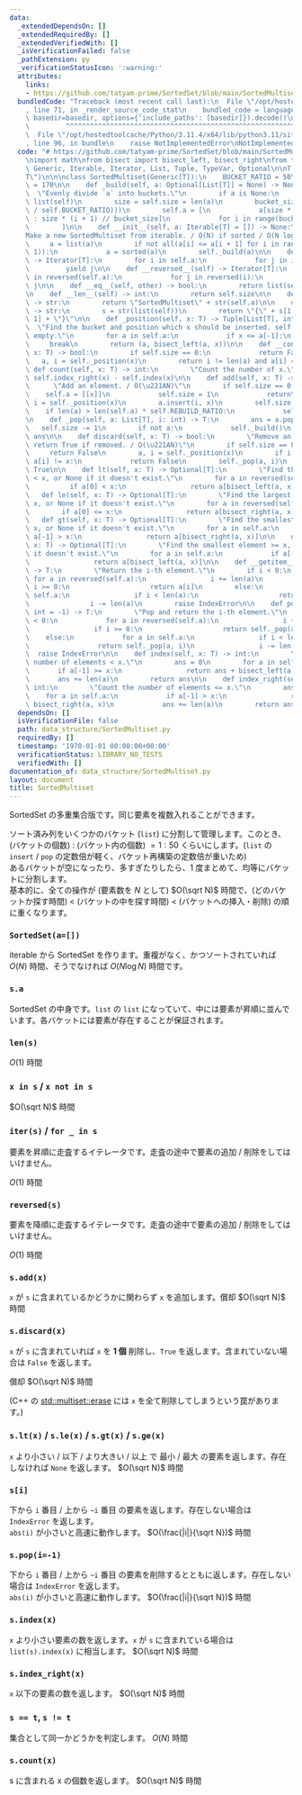 ```yaml
---
data:
  _extendedDependsOn: []
  _extendedRequiredBy: []
  _extendedVerifiedWith: []
  _isVerificationFailed: false
  _pathExtension: py
  _verificationStatusIcon: ':warning:'
  attributes:
    links:
    - https://github.com/tatyam-prime/SortedSet/blob/main/SortedMultiset.py
  bundledCode: "Traceback (most recent call last):\n  File \"/opt/hostedtoolcache/Python/3.11.4/x64/lib/python3.11/site-packages/onlinejudge_verify/documentation/build.py\"\
    , line 71, in _render_source_code_stat\n    bundled_code = language.bundle(stat.path,\
    \ basedir=basedir, options={'include_paths': [basedir]}).decode()\n          \
    \         ^^^^^^^^^^^^^^^^^^^^^^^^^^^^^^^^^^^^^^^^^^^^^^^^^^^^^^^^^^^^^^^^^^^^^^^^^^^^^^^^^\n\
    \  File \"/opt/hostedtoolcache/Python/3.11.4/x64/lib/python3.11/site-packages/onlinejudge_verify/languages/python.py\"\
    , line 96, in bundle\n    raise NotImplementedError\nNotImplementedError\n"
  code: "# https://github.com/tatyam-prime/SortedSet/blob/main/SortedMultiset.py\n\
    \nimport math\nfrom bisect import bisect_left, bisect_right\nfrom typing import\
    \ Generic, Iterable, Iterator, List, Tuple, TypeVar, Optional\n\nT = TypeVar(\"\
    T\")\n\n\nclass SortedMultiset(Generic[T]):\n    BUCKET_RATIO = 50\n    REBUILD_RATIO\
    \ = 170\n\n    def _build(self, a: Optional[List[T]] = None) -> None:\n      \
    \  \"Evenly divide `a` into buckets.\"\n        if a is None:\n            a =\
    \ list(self)\n        size = self.size = len(a)\n        bucket_size = int(math.ceil(math.sqrt(size\
    \ / self.BUCKET_RATIO)))\n        self.a = [\n            a[size * i // bucket_size\
    \ : size * (i + 1) // bucket_size]\n            for i in range(bucket_size)\n\
    \        ]\n\n    def __init__(self, a: Iterable[T] = []) -> None:\n        \"\
    Make a new SortedMultiset from iterable. / O(N) if sorted / O(N log N)\"\n   \
    \     a = list(a)\n        if not all(a[i] <= a[i + 1] for i in range(len(a) -\
    \ 1)):\n            a = sorted(a)\n        self._build(a)\n\n    def __iter__(self)\
    \ -> Iterator[T]:\n        for i in self.a:\n            for j in i:\n       \
    \         yield j\n\n    def __reversed__(self) -> Iterator[T]:\n        for i\
    \ in reversed(self.a):\n            for j in reversed(i):\n                yield\
    \ j\n\n    def __eq__(self, other) -> bool:\n        return list(self) == list(other)\n\
    \n    def __len__(self) -> int:\n        return self.size\n\n    def __repr__(self)\
    \ -> str:\n        return \"SortedMultiset\" + str(self.a)\n\n    def __str__(self)\
    \ -> str:\n        s = str(list(self))\n        return \"{\" + s[1 : len(s) -\
    \ 1] + \"}\"\n\n    def _position(self, x: T) -> Tuple[List[T], int]:\n      \
    \  \"Find the bucket and position which x should be inserted. self must not be\
    \ empty.\"\n        for a in self.a:\n            if x <= a[-1]:\n           \
    \     break\n        return (a, bisect_left(a, x))\n\n    def __contains__(self,\
    \ x: T) -> bool:\n        if self.size == 0:\n            return False\n     \
    \   a, i = self._position(x)\n        return i != len(a) and a[i] == x\n\n   \
    \ def count(self, x: T) -> int:\n        \"Count the number of x.\"\n        return\
    \ self.index_right(x) - self.index(x)\n\n    def add(self, x: T) -> None:\n  \
    \      \"Add an element. / O(\u221AN)\"\n        if self.size == 0:\n        \
    \    self.a = [[x]]\n            self.size = 1\n            return\n        a,\
    \ i = self._position(x)\n        a.insert(i, x)\n        self.size += 1\n    \
    \    if len(a) > len(self.a) * self.REBUILD_RATIO:\n            self._build()\n\
    \n    def _pop(self, a: List[T], i: int) -> T:\n        ans = a.pop(i)\n     \
    \   self.size -= 1\n        if not a:\n            self._build()\n        return\
    \ ans\n\n    def discard(self, x: T) -> bool:\n        \"Remove an element and\
    \ return True if removed. / O(\u221AN)\"\n        if self.size == 0:\n       \
    \     return False\n        a, i = self._position(x)\n        if i == len(a) or\
    \ a[i] != x:\n            return False\n        self._pop(a, i)\n        return\
    \ True\n\n    def lt(self, x: T) -> Optional[T]:\n        \"Find the largest element\
    \ < x, or None if it doesn't exist.\"\n        for a in reversed(self.a):\n  \
    \          if a[0] < x:\n                return a[bisect_left(a, x) - 1]\n\n \
    \   def le(self, x: T) -> Optional[T]:\n        \"Find the largest element <=\
    \ x, or None if it doesn't exist.\"\n        for a in reversed(self.a):\n    \
    \        if a[0] <= x:\n                return a[bisect_right(a, x) - 1]\n\n \
    \   def gt(self, x: T) -> Optional[T]:\n        \"Find the smallest element >\
    \ x, or None if it doesn't exist.\"\n        for a in self.a:\n            if\
    \ a[-1] > x:\n                return a[bisect_right(a, x)]\n\n    def ge(self,\
    \ x: T) -> Optional[T]:\n        \"Find the smallest element >= x, or None if\
    \ it doesn't exist.\"\n        for a in self.a:\n            if a[-1] >= x:\n\
    \                return a[bisect_left(a, x)]\n\n    def __getitem__(self, i: int)\
    \ -> T:\n        \"Return the i-th element.\"\n        if i < 0:\n           \
    \ for a in reversed(self.a):\n                i += len(a)\n                if\
    \ i >= 0:\n                    return a[i]\n        else:\n            for a in\
    \ self.a:\n                if i < len(a):\n                    return a[i]\n \
    \               i -= len(a)\n        raise IndexError\n\n    def pop(self, i:\
    \ int = -1) -> T:\n        \"Pop and return the i-th element.\"\n        if i\
    \ < 0:\n            for a in reversed(self.a):\n                i += len(a)\n\
    \                if i >= 0:\n                    return self._pop(a, i)\n    \
    \    else:\n            for a in self.a:\n                if i < len(a):\n   \
    \                 return self._pop(a, i)\n                i -= len(a)\n      \
    \  raise IndexError\n\n    def index(self, x: T) -> int:\n        \"Count the\
    \ number of elements < x.\"\n        ans = 0\n        for a in self.a:\n     \
    \       if a[-1] >= x:\n                return ans + bisect_left(a, x)\n     \
    \       ans += len(a)\n        return ans\n\n    def index_right(self, x: T) ->\
    \ int:\n        \"Count the number of elements <= x.\"\n        ans = 0\n    \
    \    for a in self.a:\n            if a[-1] > x:\n                return ans +\
    \ bisect_right(a, x)\n            ans += len(a)\n        return ans\n"
  dependsOn: []
  isVerificationFile: false
  path: data_structure/SortedMultiset.py
  requiredBy: []
  timestamp: '1970-01-01 00:00:00+00:00'
  verificationStatus: LIBRARY_NO_TESTS
  verifiedWith: []
documentation_of: data_structure/SortedMultiset.py
layout: document
title: SortedMultiset
---
```


SortedSet の多重集合版です。同じ要素を複数入れることができます。

ソート済み列をいくつかのバケット (`list`) に分割して管理します。このとき、(バケットの個数) : (バケット内の個数) ${} = 1 : 50$ くらいにします。(`list` の `insert` / `pop` の定数倍が軽く、バケット再構築の定数倍が重いため)  
あるバケットが空になったり、多すぎたりしたら、1 度まとめて、均等にバケットに分割します。  
基本的に、全ての操作が (要素数を $N$ として) $O(\sqrt N)$ 時間で、(どのバケットか探す時間) < (バケットの中を探す時間) < (バケットへの挿入・削除) の順に重くなります。

### `SortedSet(a=[])`

iterable から SortedSet を作ります。重複がなく、かつソートされていれば $O(N)$ 時間、そうでなければ $O(N \log N)$ 時間です。

### `s.a`

SortedSet の中身です。`list` の `list` になっていて、中には要素が昇順に並んでいます。各バケットには要素が存在することが保証されます。

### `len(s)`

$O(1)$ 時間

### `x in s` / `x not in s`

$O(\sqrt N)$ 時間

### `iter(s)` / `for _ in s`

要素を昇順に走査するイテレータです。走査の途中で要素の追加 / 削除をしてはいけません。

$O(1)$ 時間

### `reversed(s)`

要素を降順に走査するイテレータです。走査の途中で要素の追加 / 削除をしてはいけません。

$O(1)$ 時間

### `s.add(x)`

`x` が `s` に含まれているかどうかに関わらず `x` を追加します。償却 $O(\sqrt N)$ 時間

### `s.discard(x)`

`x` が `s` に含まれていれば `x` を **1 個** 削除し、`True` を返します。含まれていない場合は `False` を返します。

償却 $O(\sqrt N)$ 時間

(C++ の [std::multiset::erase](https://cpprefjp.github.io/reference/set/multiset/erase.html) には `x` を全て削除してしまうという罠があります。)

### `s.lt(x)` / `s.le(x)` / `s.gt(x)` / `s.ge(x)`

`x` より小さい / 以下 / より大きい / 以上 で 最小 / 最大 の要素を返します。存在しなければ `None` を返します。 $O(\sqrt N)$ 時間

### `s[i]`

下から `i` 番目 / 上から `~i` 番目 の要素を返します。存在しない場合は `IndexError` を返します。  
`abs(i)` が小さいと高速に動作します。 $O(\frac{|i|}{\sqrt N})$ 時間

### `s.pop(i=-1)`

下から `i` 番目 / 上から `~i` 番目 の要素を削除するとともに返します。存在しない場合は `IndexError` を返します。  
`abs(i)` が小さいと高速に動作します。 $O(\frac{|i|}{\sqrt N})$ 時間

### `s.index(x)`

`x` より小さい要素の数を返します。`x` が `s` に含まれている場合は `list(s).index(x)` に相当します。 $O(\sqrt N)$ 時間

### `s.index_right(x)`

`x` 以下の要素の数を返します。 $O(\sqrt N)$ 時間

### `s == t`, `s != t`

集合として同一かどうかを判定します。 $O(N)$ 時間

### `s.count(x)`

s に含まれる x の個数を返します。 $O(\sqrt N)$ 時間